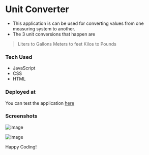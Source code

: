 # Unit Converter

- This application is can be used for converting values from one measuring system to another.
- The 3 unit conversions that happen are
 > Liters to Gallons
 > Meters to feet
 > Kilos to Pounds

### Tech Used

- JavaScript
- CSS
- HTML

### Deployed at

You can test the application [here](https://shanmukh-unit-converter.vercel.app/)

### Screenshots

![image](https://github.com/Shanmukh459/Unit-converter/assets/52078988/24637f45-792c-4d77-b566-bacddc09e09b)

![image](https://github.com/Shanmukh459/Unit-converter/assets/52078988/393b66da-9ebe-4218-94a8-83e41481e463)


Happy Coding!
